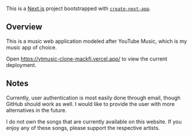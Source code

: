 This is a [Next.js](https://nextjs.org/) project bootstrapped with [`create-next-app`](https://github.com/vercel/next.js/tree/canary/packages/create-next-app).

## Overview

This is a music web application modeled after YouTube Music, which is my music app of choice.

Open https://ytmusic-clone-mackfi.vercel.app/ to view the current deployment.

## Notes

Currently, user authentication is most easily done through email, though GitHub should work as well. I would like to provide the user with more alternatives in the future.

I do not own the songs that are currently available on this website. If you enjoy any of these songs, please support the respective artists.
